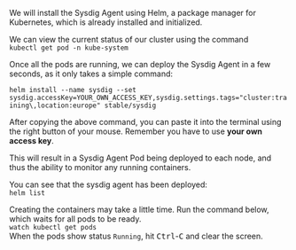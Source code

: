 We will install the Sysdig Agent using Helm, a package manager for Kubernetes, which is already installed and initialized.

We can view the current status of our cluster using the command  
`kubectl get pod -n kube-system`

Once all the pods are running, we can deploy the Sysdig Agent in a few seconds, as it only takes a simple command:

`helm install --name sysdig --set sysdig.accessKey=YOUR_OWN_ACCESS_KEY,sysdig.settings.tags="cluster:training\,location:europe" stable/sysdig`

After copying the above command, you can paste it into the terminal using the right button of your mouse.  Remember you have to use **your own access key**.

This will result in a Sysdig Agent Pod being deployed to each node, and thus the ability to monitor any running containers.

You can see that the sysdig agent has been deployed:  
`helm list`

Creating the containers may take a little time.  Run the command below, which waits for all pods to be ready.  
`watch kubectl get pods`  
When the pods show status `Running`, hit <kbd>Ctrl</kbd>-<kbd>C</kbd> and clear the screen.
